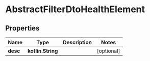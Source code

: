 
# AbstractFilterDtoHealthElement

## Properties
Name | Type | Description | Notes
------------ | ------------- | ------------- | -------------
**desc** | **kotlin.String** |  |  [optional]
